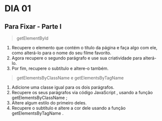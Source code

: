 # DIA 01

## Para Fixar - Parte I

> getElementById
1. Recupere o elemento que contém o título da página e faça algo com ele, como alterá-lo para o nome do seu filme favorito.
2. Agora recupere o segundo parágrafo e use sua criatividade para alterá-lo.
3. Por fim, recupere o subtítulo e altere-o também.

> getElementsByClassName e getElementsByTagName
1. Adicione uma classe igual para os dois parágrafos.
2. Recupere os seus parágrafos via código JavaScript , usando a função getElementsByClassName ;
3. Altere algum estilo do primeiro deles.
4. Recupere o subtítulo e altere a cor dele usando a função getElementsByTagName .